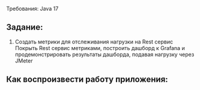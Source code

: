 Требования: Java 17



## Задание:
1. Создать метрики для отслеживания нагрузки на Rest сервис
   Покрыть Rest сервис метриками, построить дашборд к Grafana и продемонстрировать результаты дашборда, подавая нагрузку через JMeter

## Как воспроизвести работу приложения:
